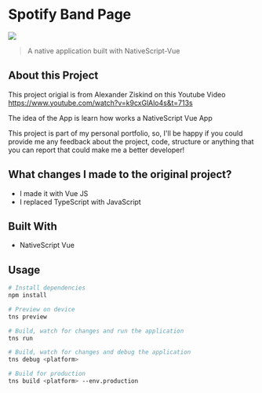 # Spotify Band Page
![](https://github.com/jeffersondossantosaguiar/SpotifyBandPage/blob/main/SpotifyBandPage.gif)

> A native application built with NativeScript-Vue

## About this Project
This project origial is from Alexander Ziskind on this Youtube Video https://www.youtube.com/watch?v=k9cxGlAlo4s&t=713s

The idea of the App is learn how works a NativeScript Vue App

This project is part of my personal portfolio, so, I'll be happy if you could provide me any feedback about the project, code, structure or anything that you can report that could make me a better developer!

## What changes I made to the original project?
* I made it with Vue JS
* I replaced TypeScript with JavaScript 

## Built With

* NativeScript Vue

## Usage

``` bash
# Install dependencies
npm install

# Preview on device
tns preview

# Build, watch for changes and run the application
tns run

# Build, watch for changes and debug the application
tns debug <platform>

# Build for production
tns build <platform> --env.production

```

